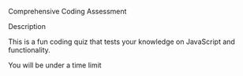 Comprehensive Coding Assessment

Description

This is a fun coding quiz that tests your knowledge on JavaScript and functionality. 

You will be under a time limit 